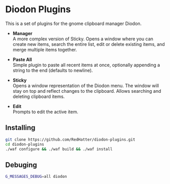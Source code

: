 # Diodon Plugins
This is a set of plugins for the gnome clipboard manager Diodon.

- **Manager**  
A more complex version of Sticky. Opens a window where you can create new items, search the entire list, edit or delete existing items, and merge multiple items together.

- **Paste All**  
Simple plugin to paste all recent items at once, optionally appending a string to
the end (defaults to newline).

- **Sticky**  
Opens a window representation of the Diodon menu. The window will stay on top
and reflect changes to the clipboard. Allows searching and deleting clipboard items.

- **Edit**  
Prompts to edit the active item.

## Installing

``` bash
git clone https://github.com/RedHatter/diodon-plugins.git
cd diodon-plugins
./waf configure && ./waf build && ./waf install
```

## Debuging

``` bash
G_MESSAGES_DEBUG=all diodon
```
